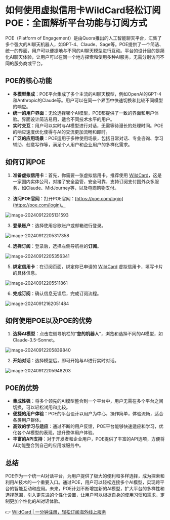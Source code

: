 # 如何使用虚拟信用卡WildCard轻松订阅POE：全面解析平台功能与订阅方式

POE（Platform of Engagement）是由Quora推出的人工智能聊天平台，汇集了多个强大的AI聊天机器人，如GPT-4、Claude、Sage等。POE提供了一个简洁、统一的界面，用户可以便捷地与不同的AI聊天模型进行互动。平台的设计目的是简化AI聊天体验，让用户可以在同一个地方探索和使用多种AI服务，无需分别访问不同的服务商或平台。

## POE的核心功能

- **多模型集成**：POE平台集成了多个主流的AI聊天模型，例如OpenAI的GPT-4和Anthropic的Claude等。用户可以在同一个界面中快速切换和比较不同模型的响应。
- **统一的用户界面**：无论选择哪个AI模型，POE都提供了一致的界面和用户体验。界面设计简洁易用，适合不同技术水平的用户。
- **实时交互**：用户可以实时与AI模型进行对话，无需等待漫长的处理时间。POE的响应速度优化使得与AI的交流更加流畅和即时。
- **广泛的应用场景**：POE适用于多种使用场景，包括日常对话、专业咨询、学习辅助、创意写作等，满足个人用户和企业用户的多样化需求。

## 如何订阅POE

1. **准备虚拟信用卡**：首先，你需要一张虚拟信用卡。推荐使用 [WildCard](https://bbtdd.com/WildCard)，这是一家国内实体公司，对接了安全监管，安全可靠，支持订阅支付国外众多服务，如Claude、MidJourney等，以及电商购物支付。

2. **访问POE官网**：打开POE官网：[https://poe.com/login](https://poe.com/login)。

![image-20240912205131593](https://segmentfault.com/img/remote/1460000045268632)

3. **登录账户**：选择使用谷歌账户或邮箱进行登录。

![image-20240912205317358](https://segmentfault.com/img/remote/1460000045268633)

4. **选择订阅**：登录后，选择左侧导航栏的**订阅**。

![image-20240912205356341](https://segmentfault.com/img/remote/1460000045268634)

5. **绑定信用卡**：在订阅页面，绑定你已申请的 [WildCard](https://bbtdd.com/WildCard) 虚拟信用卡，填写卡片的具体信息。

![image-20240912205511861](https://segmentfault.com/img/remote/1460000045268635)

6. **完成订阅**：确认信息无误后，完成订阅流程。

![image-20240912162051484](https://segmentfault.com/img/remote/1460000045268636)

## 如何使用POE以及POE的优势

1. **选择AI模型**：点击左侧导航栏的“**您的机器人**”，浏览和选择不同的AI模型，如Claude-3.5-Sonnet。

![image-20240912205839840](https://segmentfault.com/img/remote/1460000045268637)

2. **开始对话**：选择模型后，即可开始与AI进行实时对话。

![image-20240912205948203](https://segmentfault.com/img/remote/1460000045268638)

## POE的优势

- **集成性强**：将多个领先的AI模型整合到一个平台中，用户无需在多个平台之间切换，可以轻松试用和比较。
- **便捷的用户体验**：POE的平台设计以用户为中心，操作简单，体验流畅，适合各类用户群体。
- **高效的学习与适应**：通过不断的用户反馈，POE平台能够快速适应和学习，优化各个AI模型的表现，提升整体用户体验。
- **丰富的API支持**：对于开发者和企业用户，POE提供了丰富的API选项，方便将AI功能整合到自己的应用或服务中。

## 总结

POE作为一个统一AI对话平台，为用户提供了极大的便利和多样选择，成为探索和利用AI技术的一个重要入口。通过POE，用户可以轻松连接多个AI模型，实现跨平台的智能互动和应用。未来，POE计划不断增加新的AI模型，扩大平台的多样性和选择范围，引入更先进的个性化设置，让用户可以根据自身的使用习惯和需求，定制更加个性化的AI对话体验。

👉 [WildCard | 一分钟注册，轻松订阅海外线上服务](https://bbtdd.com/WildCard)